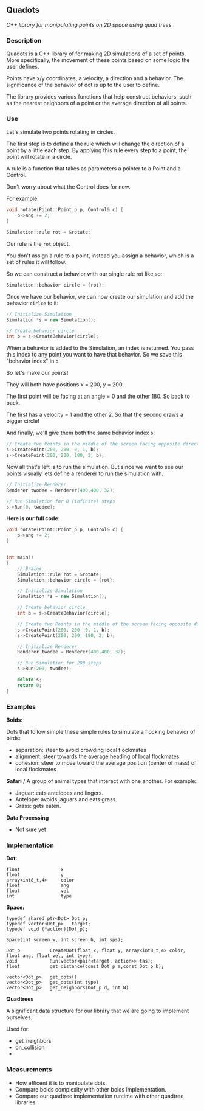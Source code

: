 ## Quadots
*C++ library for manipulating points on 2D space using quad trees*

### Description
Quadots is a C++ library of for making 2D simulations of a set of points. More specifically, the movement of these points based on some logic the user defines.

Points have x/y coordinates, a velocity, a direction and a behavior. The significance of the behavior of dot is up to the user to define.

The library provides various functions that help construct behaviors, such as the nearest neighbors of a point or the average direction of all points.

### Use

Let's simulate two points rotating in circles.

The first step is to define a the rule which will change the direction of a point by a little each step.
By applying this rule every step to a point, the point will rotate in a circle.

A rule is a function that takes as parameters a pointer to a Point and a Control.

Don't worry about what the Control does for now.

For example:

```c++
void rotate(Point::Point_p p, Control& c) {
    p->ang += 2;
}

Simulation::rule rot = &rotate;
```

Our rule is the ```rot``` object.

You don't assign a rule to a point, instead you assign a behavior, which is a set of rules it will follow.

So we can construct a behavior with our single rule rot like so:

```c++
Simulation::behavior circle = {rot};
```

Once we have our behavior, we can now create our simulation and add the behavior ```cirlce``` to it:

```c++
// Initialize Simulation
Simulation *s = new Simulation();

// Create behavior circle
int b = s->CreateBehavior(circle);
```

When a behavior is added to the Simulation, an index is returned. You pass this index to any point you want to have that behavior. So we save this "behavior index" in ```b```.

So let's make our points!

They will both have positions x = 200, y = 200.

The first point will be facing at an angle = 0 and the other 180. So back to back.

The first has a velocity = 1 and the other 2. So that the second draws a bigger circle!

And finally, we'll give them both the same behavior index ```b```.

```c++
// Create two Points in the middle of the screen facing opposite directions
s->CreatePoint(200, 200, 0, 1, b);
s->CreatePoint(200, 200, 180, 2, b);
``` 

Now all that's left is to run the simulation. But since we want to see our points visually lets define a renderer to run the simulation with.

```c++
// Initialize Renderer
Renderer twodee = Renderer(400,400, 32);

// Run Simulation for 0 (infinite) steps
s->Run(0, twodee);
```

**Here is our full code:**
```c++
void rotate(Point::Point_p p, Control& c) {
    p->ang += 2;
}


int main()
{
    // Brains
    Simulation::rule rot = &rotate;
    Simulation::behavior circle = {rot};

    // Initialize Simulation
    Simulation *s = new Simulation();

    // Create behavior circle
    int b = s->CreateBehavior(circle);

    // Create two Points in the middle of the screen facing opposite directions
    s->CreatePoint(200, 200, 0, 1, b);
    s->CreatePoint(200, 200, 180, 2, b);

    // Initialize Renderer
    Renderer twodee = Renderer(400,400, 32);

    // Run Simulation for 200 steps
    s->Run(200, twodee);

    delete s;
    return 0;
}
```

### Examples
**Boids:**

Dots that follow simple these simple rules to simulate a flocking behavior of birds:
* separation: steer to avoid crowding local flockmates
* alignment: steer towards the average heading of local flockmates
* cohesion: steer to move toward the average position (center of mass) of local flockmates

**Safari**
/
A group of animal types that interact with one another. For example:
* Jaguar: eats antelopes and lingers.
* Antelope: avoids jaguars and eats grass.
* Grass: gets eaten.

**Data Processing**

* Not sure yet

### Implementation

**Dot:**
```
float               x
float               y
array<int8_t,4>		color
float               ang
float               vel
int                 type
```

**Space:**
```
typedef shared_ptr<Dot> Dot_p;
typedef vector<Dot_p>   target;
typedef void (*action)(Dot_p);

Space(int screen_w, int screen_h, int sps);

Dot_p           CreateDot(float x, float y, array<int8_t,4> color, float ang, float vel, int type);
void            Run(vector<pair<target, action>> tas);
float           get_distance(const Dot_p a,const Dot_p b);

vector<Dot_p>   get_dots()
vector<Dot_p>   get_dots(int type)
vector<Dot_p>   get_neighbors(Dot_p d, int N)
```

**Quadtrees**

A significant data structure for our library that we are going to implement ourselves.

Used for:
* get_neighbors
* on_collision
* 

### Measurements
* How efficent it is to manipulate dots.
* Compare boids complexity with other boids implementation.
* Compare our quadtree implementation runtime with other quadtree libraries.
